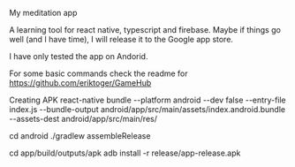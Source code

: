 My meditation app

A learning tool for react native, typescript and firebase.
Maybe if things go well (and I have time), I will release it to the Google app store.

I have only tested the app on Andorid.

For some basic commands check the readme for https://github.com/eriktoger/GameHub

Creating APK
react-native bundle --platform android --dev false --entry-file index.js --bundle-output android/app/src/main/assets/index.android.bundle --assets-dest android/app/src/main/res/

cd android
./gradlew assembleRelease

cd app/build/outputs/apk
adb install -r release/app-release.apk
